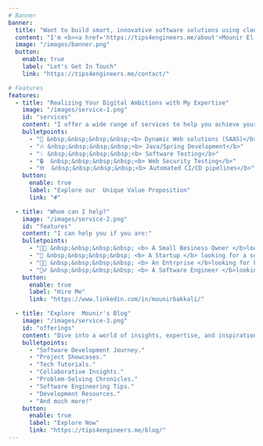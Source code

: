 ```yaml
---
# Banner
banner:
  title: "Want to build smart, innovative software solutions using cloud-native and excel in your business 🚀"
  content: "I'm <b><a href='https://tips4engineers.me/about'>Mounir El bakkali</a></b>, a software developer and content creator, dedicated to empowering businesses through cutting-edge technology.<br>Let's work together to apply the power of cloud-native solutions for your success"
  image: "/images/banner.png"
  button:
    enable: true
    label: "Let's Get In Touch"
    link: "https://tips4engineers.me/contact/"

# Features
features:
  - title: "Realizing Your Digital Ambitions with My Expertise"
    image: "/images/service-1.png"
    id: "services"
    content: "I offer a wide range of services to help you achieve your digital goals."
    bulletpoints:
      - "🚀 &nbsp;&nbsp;&nbsp;&nbsp;<b> Dynamic Web solutions (SAAS)</b>"
      - "🔥 &nbsp;&nbsp;&nbsp;&nbsp;<b> Java/Spring Development</b>"
      - "💡 &nbsp;&nbsp;&nbsp;&nbsp;<b> Software Testing</b>"
      - "🔒  &nbsp;&nbsp;&nbsp;&nbsp;<b> Web Security Testing</b>"
      - "🌐  &nbsp;&nbsp;&nbsp;&nbsp;<b> Automated CI/CD pipelines</b>"
    button:
      enable: true
      label: "Explore our  Unique Value Proposition"
      link: "#"

  - title: "Whom can I help?"
    image: "/images/service-2.png"
    id: "features"
    content: "I can help you if you are:"
    bulletpoints:
      - "🧑‍💼 &nbsp;&nbsp;&nbsp;&nbsp; <b> A Small Besiness Owner </b>looking for a software solution to automate your business."
      - "🎯 &nbsp;&nbsp;&nbsp;&nbsp; <b> A Startup </b> looking for a software solution to build your MVP."
      - "👨‍💻 &nbsp;&nbsp;&nbsp;&nbsp; <b> An Entrprise </b>looking for Freelance Java Software Engineer to help you with your project."
      - "🤷‍♂️ &nbsp;&nbsp;&nbsp;&nbsp; <b> A Software Engineer </b>looking for a mentor to help you to improve your skills."
    button:
      enable: true
      label: "Hire Me"
      link: "https://www.linkedin.com/in/mounirbakkali/"

  - title: "Explore  Mounir's Blog"
    image: "/images/service-3.png"
    id: "offerings"
    content: "Dive into a world of insights, expertise, and inspiration as you navigate through Mounir's website. Here's a glimpse of what you can expect to discover."
    bulletpoints:
      - "Software Development Journey."
      - "Project Showcases."
      - "Tech Tutorials."
      - "Collaborative Insights."
      - "Problem-Solving Chronicles."
      - "Software Engineering Tips."
      - "Development Resources."
      - "And much more!"
    button:
      enable: true
      label: "Explore Now"
      link: "https://tips4engineers.me/blog/"
---
```

